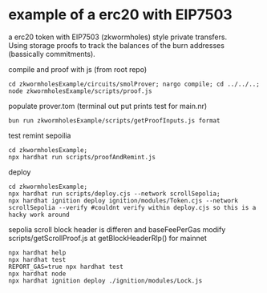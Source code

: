# example of a erc20 with EIP7503 
a erc20 token with EIP7503 (zkwormholes) style private transfers.  
Using storage proofs to track the balances of the burn addresses (bassically commitments).  


compile and proof with js (from root repo)
```shell
cd zkwormholesExample/circuits/smolProver; nargo compile; cd ../../..;  node zkwormholesExample/scripts/proof.js
```
populate prover.tom (terminal out put prints test for main.nr)
```shell
bun run zkwormholesExample/scripts/getProofInputs.js format
```

test remint sepoilia
```shell
cd zkwormholesExample;
npx hardhat run scripts/proofAndRemint.js 
```

deploy
```shell
cd zkwormholesExample;
npx hardhat run scripts/deploy.cjs --network scrollSepolia;
npx hardhat ignition deploy ignition/modules/Token.cjs --network scrollSepolia --verify #couldnt verify within deploy.cjs so this is a hacky work around
```

sepolia scroll block header is differen and baseFeePerGas
modify scripts/getScrollProof.js at getBlockHeaderRlp() for mainnet

```shell
npx hardhat help
npx hardhat test
REPORT_GAS=true npx hardhat test
npx hardhat node
npx hardhat ignition deploy ./ignition/modules/Lock.js
```
